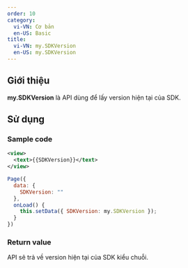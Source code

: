```yaml
---
order: 10
category:
  vi-VN: Cơ bản 
  en-US: Basic
title: 
  vi-VN: my.SDKVersion
  en-US: my.SDKVersion
---
```


## Giới thiệu

**my.SDKVersion** là API dùng để lấy version hiện tại của SDK.

## Sử dụng

### Sample code

```xml
<view>
  <text>{{SDKVersion}}</text>
</view>
```

```js
Page({
  data: {
    SDKVersion: ""
  },
  onLoad() {
    this.setData({ SDKVersion: my.SDKVersion });
  }
})
```

### Return value

API sẽ trả về version hiện tại của SDK kiểu chuỗi.
